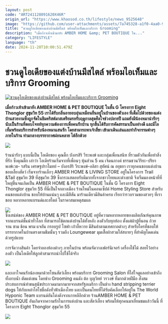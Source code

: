 ```yaml
---
layout: post
code: "ART241128091620X46R"
origin_url: "https://www.khaosod.co.th/lifestyle/news_9525648"
image: "https://github.com/user-attachments/assets/7a745328-a1f0-4aa0-903c-b3b6362778da"
title: "ชวนดูไอเดียของแต่งบ้านมีสไตล์ พร้อมไอเท็มและบริการ Grooming"
description: "เมื่อก้าวเท้าเข้ามายัง AMBER HOME &amp; PET BOUTIQUE ใน..."
category: "LIFESTYLE"
language: "th"
date: 2024-11-28T10:00:51.479Z
---
```


# ชวนดูไอเดียของแต่งบ้านมีสไตล์ พร้อมไอเท็มและบริการ Grooming

[![ชวนดูไอเดียของแต่งบ้านมีสไตล์ พร้อมไอเท็มและบริการ Grooming](https://www.khaosod.co.th/wpapp/uploads/2024/11/ambbb-2.jpg "ชวนดูไอเดียของแต่งบ้านมีสไตล์ พร้อมไอเท็มและบริการ Grooming")](https://www.khaosod.co.th/wpapp/uploads/2024/11/ambbb-2.jpg)

**เมื่อก้าวเท้าเข้ามายัง AMBER HOME & PET BOUTIQUE ในชั้น G โครงการ Eight Thonglor สุขุมวิท 55 เราได้รับกลิ่นอายอบอุ่นเหมือนยืนอยู่ในบ้านของตัวเอง ที่เต็มไปด้วยของแต่งบ้านสวยงามซึ่งถูกจัดในธีมคริสต์มาสเตรียมรอรับฤดูกาลสุดฮีลใจช่วงปลายปี แถมยังมีน้องหมาน่ารักๆ นับเป็นร้านที่ตอบโจทย์ทุกความต้องการเพื่อคนรักบ้าน ทุกชิ้นได้รับการคัดสรรมาเป็นอย่างดี และมีไอเท็มพร้อมบริการสำหรับน้องหมาแสนรัก โดยสามารถพาเจ้าสี่ขา เข้ามาเดินเล่นและทำกิจกรรมต่างๆ ภายในร้าน ท่ามกลางบรรยากาศผ่อนคลาย ได้อีกด้วย**

![](https://www.khaosod.co.th/wpapp/uploads/2024/11/AMBER-HOME-PET-BOUTIQUE-8.jpg)

ร้านน่ารักๆ แบบนี้เป็น ไอเดียของ คุณติ๊ก บังอรสิริ วีระพงษ์ และกลุ่มเพื่อนสนิท ที่รวมตัวกันเพื่อทำสิ่งที่รัก ซึ่งคุณติ๊ก เล่าว่า ไอเดียร้านเริ่มจากที่เพื่อนๆ หุ้นส่วน 5 คน เจิดนภางค์ ธรรมชวนวิริยะ-ปริยา พงษ์เวช- รสริน เศรษฐปราโมทย์ – บังอรสิริ วีระพงษ์-อลิสา สุทัศน์ ณ อยุธยา เราทุกคนชอบแต่งบ้าน ชอบเลี้ยงสัตว์ เริ่มจากร้านเล็กๆ AMBER HOME & LIVING STORE อยู่ในโครงการ Trail &Tail สุขุมวิท 39 ที่สุขุมวิท 39 ซึ่งกระแสตอบรับดีมากทั้งจากชาวไทยและต่างชาติ จึงเริ่มมองหน้าที่ที่ใหญ่ขึ้นจนเกิดเป็น AMBER HOME & PET BOUTIQUE ในชั้น G โครงการ Eight Thonglor สุขุมวิท 55 ที่นี่เป็นใจกลางเมือง ร้านใหม่ในคอนเซ็ปต์ Home Styling Store สำหรับคนชอบแต่งบ้าน ชอบให้บ้านแน่นๆ และมีสีสัน มาร้านเดียวมีสินค้าครบ เรียกว่ารวบรวมของสวยๆ ที่เราชอบ หลากหลายแบรนด์และสไตล์ ในราคาสมเหตุสมผล

![](https://www.khaosod.co.th/wpapp/uploads/2024/11/AMBER-HOME-PET-BOUTIQUE-2.jpg)  
ซึ่งเสน่ห์ของ AMBER HOME & PET BOUTIQUE อยู่ที่ความหลากหลายของผลิตภัณฑ์คุณภาพจากแบรนด์ชั้นนำทั่วโลก ที่สามารถใช้ตกแต่งบ้านได้ทั้งหลัง ลงตัวกับทุกห้อง ตั้งแต่ผ้าปูที่นอน ถ้วย จาน ชาม ช้อน พรม แจกัน กรอบรูป โซฟา เก้าอี้หวาย มีสินค้าตามเทศกาลต่างๆ สำหรับใครที่ชอบให้บรรยากาศในบ้านตรงตามธีมนั้นๆ รวมถึง Loungewear มุมเสื้อผ้าสวมใส่สบายๆ ที่สำคัญโดดเด่นด้วยรูปแบบ

การจัดวางสินค้า โดยจำลองห้องต่างๆ ภายในบ้าน พร้อมจัดวางเฟอร์นิเจอร์ เครื่องใช้ไม้ สอยไว้อย่างลงตัว เป็นไอเดียให้ลูกค้าสามารถนำไปใช้ได้จริง

![](https://www.khaosod.co.th/wpapp/uploads/2024/11/AMBER-HOME-PET-BOUTIQUE-11.jpg)

และเอาใจคนรักน้องหมาด้วยโซนสัตว์เลี้ยง พร้อมบริการ Grooming Salon ที่ใส่ใจดูแลอย่างเข้าถึง ทั้งอาบน้ำ ตัดแต่งขน โดยช่าง Grooming คนดัง ต้อ บุญวิทย์ วรวงษ์ ที่มากด้วยฝีมือ สั่งสมประสบการณ์ทำขนสุนัขประกวดมามากมายจากสหรัฐอเมริกา เป็นช่าง hand stripping terrier dogs ให้กับเหล่าไฮโซชื่อดังทั่วฟ้าเมืองไทย และเป็นคนไทยที่ได้รับคัดเลือกให้อยู่ใน The World Hyponic Team แบรนด์อันโด่งดังจากเกาหลีอีกด้วย ร้านAMBER HOME & PET BOUTIQUE อันเกิดจากความรักในการแต่งบ้าน และสัตว์เลี้ยง พร้อมให้ทุกคนมาเยี่ยมชมแล้ววันนี้ ที่โครงการ Eight Thonglor สุขุมวิท 55

![](https://www.khaosod.co.th/wpapp/uploads/2024/11/AMBER-HOME-PET-BOUTIQUE-4.jpg)